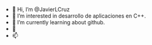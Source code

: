- 👋 Hi, I’m @JavierLCruz
- 👀 I’m interested in desarrollo de aplicaciones en C++.
- 🌱 I’m currently learning about github.
- 💞️ 
- 📫 

<!---
JavierLCruz/JavierLCruz is a ✨ special ✨ repository because its `README.md` (this file) appears on your GitHub profile.
You can click the Preview link to take a look at your changes.
--->
